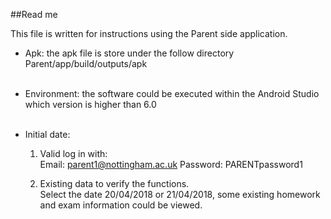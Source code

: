 ##Read me

This file is written for instructions using the Parent side application.

* Apk: the apk file is store under the follow directory <br>
	Parent/app/build/outputs/apk <br><br>
* Environment: the software could be executed within the Android Studio which version is higher than 6.0 <br><br>

*  Initial date:

	1. Valid log in with: <br>
		Email: parent1@nottingham.ac.uk
		Password: PARENTpassword1
		
	2. Existing data to verify the functions.<br>
		Select the date 20/04/2018 or 21/04/2018, some existing homework and exam information could be viewed. <br>
	
		
	 
	
  

		